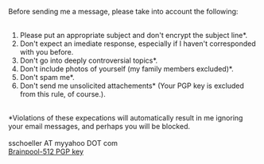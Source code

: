 Before sending me a message, please take into account the following:<br><br>
1. Please put an appropriate subject and don't encrypt the subject line*.<br>
2. Don't expect an imediate response, especially if I haven't corresponded with you before.<br>
3. Don't go into deeply controversial topics*.<br>
4. Don't include photos of yourself (my family members excluded)*.<br>
5. Don't spam me*.
6. Don't send me unsolicited attachements* (Your PGP key is excluded from this rule, of course.).<br>
<br>
*Violations of these expecations will automatically result in me ignoring your email messages, and perhaps you will be blocked.<br>
<br>
sschoeller AT myyahoo DOT com<br>
<a href="mykey.pub.asc">Brainpool-512 PGP key</a>
